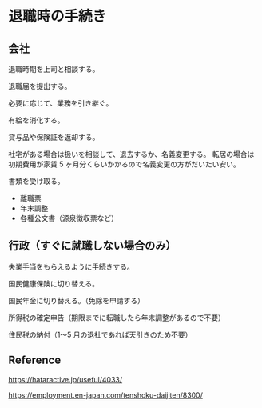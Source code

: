 # 退職時の手続き

## 会社

退職時期を上司と相談する。

退職届を提出する。

必要に応じて、業務を引き継ぐ。

有給を消化する。

貸与品や保険証を返却する。

社宅がある場合は扱いを相談して、退去するか、名義変更する。
転居の場合は初期費用が家賃 5 ヶ月分くらいかかるので名義変更の方がだいたい安い。

書類を受け取る。

-   離職票
-   年末調整
-   各種公文書（源泉徴収票など）

## 行政（すぐに就職しない場合のみ）

失業手当をもらえるように手続きする。

国民健康保険に切り替える。

国民年金に切り替える。（免除を申請する）

所得税の確定申告（期限までに転職したら年末調整があるので不要）

住民税の納付（1〜5 月の退社であれば天引きのため不要）

## Reference

https://hataractive.jp/useful/4033/

https://employment.en-japan.com/tenshoku-daijiten/8300/
